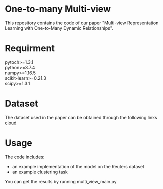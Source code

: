 One-to-many Multi-view
=
This repository contains the code of our paper "Multi-view Representation Learning with One-to-Many Dynamic Relationships".

Requirment
=
pytoch>=1.3.1  
python>=3.7.4  
numpy>=1.16.5  
scikit-learn>=0.21.3  
scipy>=1.3.1  

Dataset
=
The dataset used in the paper can be obtained through the following links [cloud](https://www.baidu.com/) 

Usage
=
The code includes:  
* an example implementation of the model on the Reuters dataset
* an example clustering task  

You can get the results by running multi_view_main.py





